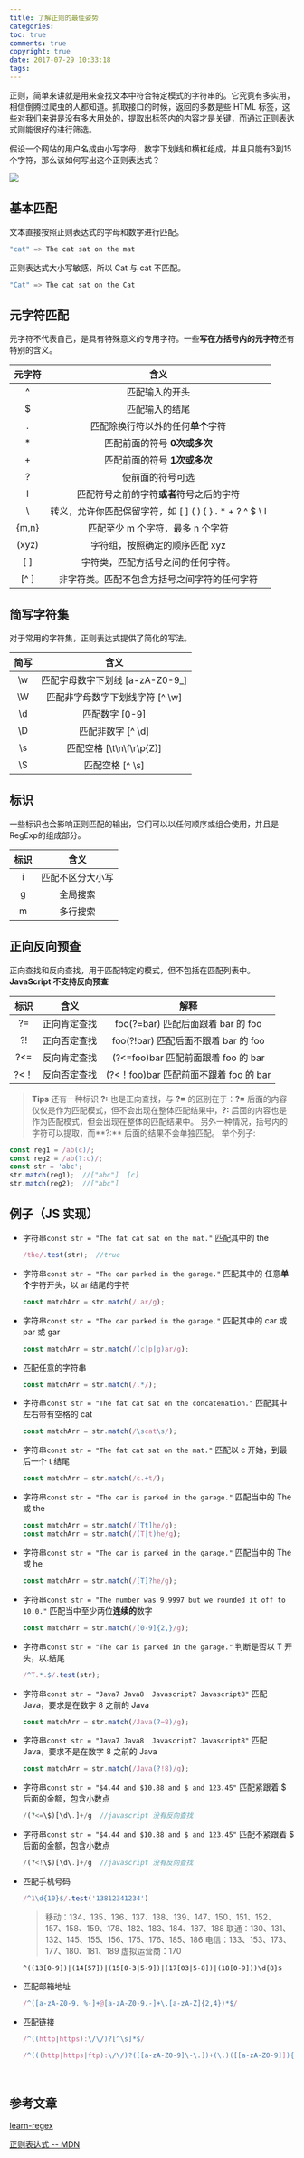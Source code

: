 ```yaml
---
title: 了解正则的最佳姿势
categories: 
toc: true
comments: true
copyright: true
date: 2017-07-29 10:33:18
tags:
---
```


正则，简单来讲就是用来查找文本中符合特定模式的字符串的。它究竟有多实用，相信倒腾过爬虫的人都知道。抓取接口的时候，返回的多数是些 HTML 标签，这些对我们来讲是没有多大用处的，提取出标签内的内容才是关键，而通过正则表达式则能很好的进行筛选。

<!--more-->

假设一个网站的用户名成由小写字母，数字下划线和横杠组成，并且只能有3到15个字符，那么该如何写出这个正则表达式？

![](/images/regex_username.png)

## 基本匹配

文本直接按照正则表达式的字母和数字进行匹配。

```java
"cat" => The cat sat on the mat
```

正则表达式大小写敏感，所以 Cat 与 cat 不匹配。

```java
"Cat" => The cat sat on the Cat
```

## 元字符匹配

元字符不代表自己，是具有特殊意义的专用字符。一些**写在方括号内的元字符**还有特别的含义。

|  元字符  |                    含义                    |
| :---: | :--------------------------------------: |
|   ^   |                 匹配输入的开头                  |
|   $   |                 匹配输入的结尾                  |
|   .   |           匹配除换行符以外的任何**单个**字符            |
|   *   |            匹配前面的符号 **0次或多次**             |
|   +   |            匹配前面的符号 **1次或多次**             |
|   ?   |                 使前面的符号可选                 |
|   l   |          匹配符号之前的字符**或者**符号之后的字符          |
|   \   | 转义，允许你匹配保留字符，如  [ ] ( ) { } . * + ? ^ $ \ l |
| {m,n} |           匹配至少 m 个字符，最多 n 个字符            |
| (xyz) |            字符组，按照确定的顺序匹配 xyz             |
|  [ ]  |            字符类，匹配方括号之间的任何字符。             |
| [^ ]  |          非字符类。匹配不包含方括号之间字符的任何字符          |

## 简写字符集

对于常用的字符集，正则表达式提供了简化的写法。

|  简写  |           含义           |
| :--: | :--------------------: |
|  \w  | 匹配字母数字下划线 [a-zA-Z0-9_] |
|  \W  |  匹配非字母数字下划线字符 [^ \w\]  |
|  \d  |       匹配数字 [0-9]       |
|  \D  |     匹配非数字 [^ \d\]      |
|  \s  |  匹配空格 [\t\n\f\r\p{Z}]  |
|  \S  |      匹配空格 [^ \s\]      |

## 标识

一些标识也会影响正则匹配的输出，它们可以以任何顺序或组合使用，并且是RegExp的组成部分。

|  标识  |    含义    |
| :--: | :------: |
|  i   | 匹配不区分大小写 |
|  g   |   全局搜索   |
|  m   |   多行搜索   |

## 正向反向预查

正向查找和反向查找，用于匹配特定的模式，但不包括在匹配列表中。**JavaScript 不支持反向预查**

|  标识  |   含义   |              解释               |
| :--: | :----: | :---------------------------: |
|  ?=  | 正向肯定查找 |  foo(?=bar) 匹配后面跟着 bar 的 foo  |
|  ?!  | 正向否定查找 | foo(?!bar) 匹配后面不跟着 bar 的 foo  |
| ?<=  | 反向肯定查找 | (?<=foo)bar 匹配前面跟着 foo 的 bar  |
| ?<！  | 反向否定查找 | (?<！foo)bar 匹配前面不跟着 foo 的 bar |


> **Tips**
还有一种标识 **?:**  也是正向查找，与 **?=** 的区别在于：**?=** 后面的内容仅仅是作为匹配模式，但不会出现在整体匹配结果中，**?:** 后面的内容也是作为匹配模式，但会出现在整体的匹配结果中。
另外一种情况，括号内的字符可以提取，而**?:** 后面的结果不会单独匹配。
举个列子:
```javascript
const reg1 = /ab(c)/;
const reg2 = /ab(?:c)/;
const str = 'abc';
str.match(reg1);  //["abc"]  [c]
str.match(reg2);  //["abc"]
```

## 例子（JS 实现）

- 字符串`const str = "The fat cat sat on the mat."` 匹配其中的 the 

  ```javascript
  /the/.test(str);  //true
  ```

- 字符串`const str = "The car parked in the garage."` 匹配其中的 任意**单个**字符开头，以 ar 结尾的字符

  ```javascript
  const matchArr = str.match(/.ar/g);
  ```

- 字符串`const str = "The car parked in the garage."` 匹配其中的  car 或 par 或 gar 

  ```javascript
  const matchArr = str.match(/(c|p|g)ar/g);
  ```

- 匹配任意的字符串

  ```javascript
  const matchArr = str.match(/.*/);
  ```

- 字符串`const str = "The fat cat sat on the concatenation."` 匹配其中左右带有空格的 cat

  ```javascript
  const matchArr = str.match(/\scat\s/);
  ```

- 字符串`const str = "The fat cat sat on the mat."` 匹配以 c 开始，到最后一个 t 结尾

  ```javascript
  const matchArr = str.match(/c.+t/);
  ```

- ​字符串`const str = "The car is parked in the garage."` 匹配当中的 The 或 the

  ```javascript
  const matchArr = str.match(/[Tt]he/g);
  const matchArr = str.match(/(T|t)he/g);
  ```

- 字符串`const str = "The car is parked in the garage."` 匹配当中的 The 或 he

  ```javascript
  const matchArr = str.match(/[T]?he/g);
  ```

- ​字符串`const str = "The number was 9.9997 but we rounded it off to 10.0."` 匹配当中至少两位**连续的**数字

  ```javascript
  const matchArr = str.match(/[0-9]{2,}/g);
  ```

- 字符串`const str = "The car is parked in the garage."` 判断是否以 T 开头，以.结尾

  ```javascript
  /^T.*.$/.test(str);
  ```

- 字符串`const str = "Java7 Java8  Javascript7 Javascript8"` 匹配 Java，要求是在数字 8 之前的 Java

  ```javascript
  const matchArr = str.match(/Java(?=8)/g);
  ```

- 字符串`const str = "Java7 Java8  Javascript7 Javascript8"` 匹配 Java，要求不是在数字 8 之前的 Java

  ```javascript
  const matchArr = str.match(/Java(?!8)/g);
  ```


- 字符串`const str = "$4.44 and $10.88 and $ and 123.45"` 匹配紧跟着 $ 后面的金额，包含小数点

  ```php
  /(?<=\$)[\d\.]+/g  //javascript 没有反向查找
  ```


- 字符串`const str = "$4.44 and $10.88 and $ and 123.45"` 匹配不紧跟着 $ 后面的金额，包含小数点

  ```php
  /(?<!\$)[\d\.]+/g  //javascript 没有反向查找
  ```


- 匹配手机号码 

  ```javascript
  /^1\d{10}$/.test('13812341234')
  ```

  > 移动：134、135、136、137、138、139、147、150、151、152、157、158、159、178、182、183、184、187、188
  > 联通：130、131、132、145、155、156、175、176、185、186
  > 电信：133、153、173、177、180、181、189
  > 虚拟运营商：170

  `^((13[0-9])|(14[57])|(15[0-3|5-9])|(17[03|5-8])|(18[0-9]))\d{8}$`

- 匹配邮箱地址 

  ```javascript
  /^([a-zA-Z0-9._%-]+@[a-zA-Z0-9.-]+\.[a-zA-Z]{2,4})*$/
  ```

- 匹配链接

  ```javascript
  /^((http|https):\/\/)?[^\s]*$/
  ```

  ```javascript
  /^(((http|https|ftp):\/\/)?([[a-zA-Z0-9]\-\.])+(\.)([[a-zA-Z0-9]]){2,4}([[a-zA-Z0-9]\/+=%&_\.~?\-]*))*$/
  ```

  ​

## 参考文章

[learn-regex](https://github.com/zeeshanu/learn-regex)

[正则表达式 -- MDN](https://developer.mozilla.org/zh-CN/docs/Web/JavaScript/Guide/Regular_Expressions)

